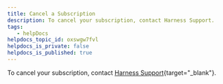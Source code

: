 ```yaml
---
title: Cancel a Subscription
description: To cancel your subscription, contact Harness Support.
tags: 
   - helpDocs
helpdocs_topic_id: oxswgw7fvl
helpdocs_is_private: false
helpdocs_is_published: true
---
```


To cancel your subscription, contact [Harness
Support](mailto:support@harness.io){target="_blank"}.
